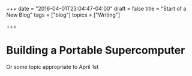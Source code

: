 +++
date = "2016-04-01T23:04:47-04:00"
draft = false
title = "Start of a New Blog"
tags = ["blog"]
topics = ["Writing"]

+++

# Building a Portable Supercomputer
Or some topic appropriate to April 1st
